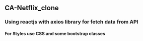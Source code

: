 ## CA-Netflix_clone
### Using reactjs with axios library for fetch data from API
#### For Styles use CSS and some bootstrap classes
